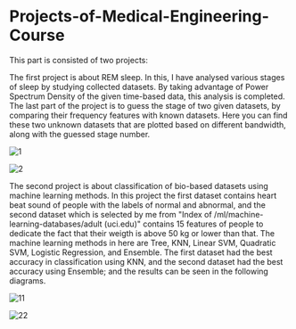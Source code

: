 # Projects-of-Medical-Engineering-Course
This part is consisted of two projects:

The first project is about REM sleep. In this, I have analysed various stages of sleep by studying collected datasets. By taking advantage of Power Spectrum Density of the given time-based data, this analysis is completed. The last part of the project is to guess the stage of two given datasets, by comparing their frequency features with known datasets. Here you can find these two unknown datasets that are plotted based on different bandwidth, along with the guessed stage number. 

![1](https://github.com/user-attachments/assets/2232d7f5-0ad4-499b-9258-38e9076a95d4)

![2](https://github.com/user-attachments/assets/9b9ba689-c047-4f6a-be8e-7015e787ee0b)

The second project is about classification of bio-based datasets using machine learning methods. In this project the first dataset contains heart beat sound of people with the labels of normal and abnormal, and the second dataset which is selected by me from "Index of /ml/machine-learning-databases/adult (uci.edu)" contains 15 features of people to dedicate the fact that their weigth is above 50 kg or lower than that. The machine learning methods in here are Tree, KNN, Linear SVM, Quadratic SVM, Logistic Regression, and Ensemble. The first dataset had the best accuracy in classification using KNN, and the second dataset had the best accuracy using Ensemble; and the results can be seen in the following diagrams.

![11](https://github.com/user-attachments/assets/0d5175a3-bfaa-4c25-bb0c-f2379d4ee6e8)

![22](https://github.com/user-attachments/assets/9f822360-0671-4aac-8cc1-af33195944cd)
